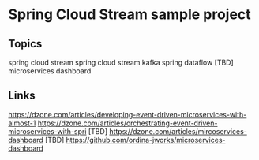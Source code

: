 # Spring Cloud Stream sample project

## Topics
spring cloud stream
spring cloud stream kafka
spring dataflow
[TBD] microservices dashboard

## Links
https://dzone.com/articles/developing-event-driven-microservices-with-almost-1
https://dzone.com/articles/orchestrating-event-driven-microservices-with-spri
[TBD] https://dzone.com/articles/mircoservices-dashboard
[TBD] https://github.com/ordina-jworks/microservices-dashboard
